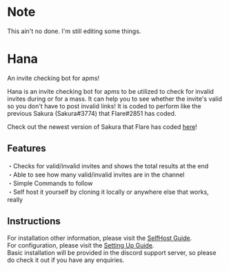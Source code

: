 # Note
This ain't no done. I'm still editing some things. 

# Hana
An invite checking bot for apms!

Hana is an invite checking bot for apms to be utilized to check for invalid invites during or for a mass. It can help you to see whether the invite's valid so you don't have to post invalid links! It is coded to perform like the previous Sakura (Sakura#3774) that Flare#2851 has coded. 

Check out the newest version of Sakura that Flare has coded [here](https://github.com/Chiitoi/Sakura/)!

## Features
・Checks for valid/invalid invites and shows the total results at the end  
・Able to see how many valid/invalid invites are in the channel  
・Simple Commands to follow  
・Self host it yourself by cloning it locally or anywhere else that works, really  

## Instructions
For installation other information, please visit the [SelfHost Guide](https://github.com/UmaJenn/Hana/wiki/Selfhost).  
For configuration, please visit the [Setting Up Guide](https://github.com/UmaJenn/Hana/wiki/Setting-up).  
Basic installation will be provided in the discord support server, so please do check it out if you have any enquiries. 
